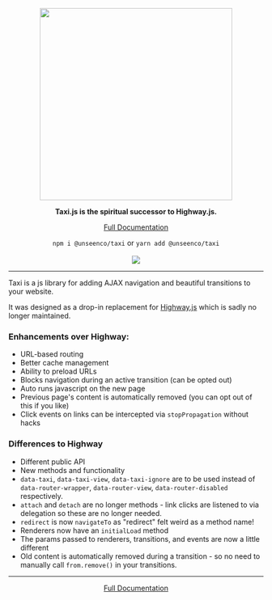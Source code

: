 <p align="center">
<img width="380" src="https://user-images.githubusercontent.com/3481634/181377879-5f972dd8-ea10-4f5b-be44-5a23edfd3d5a.svg">
</p>

<p align="center"><strong>Taxi.js is the spiritual successor to Highway.js.</strong></p>

<p align="center"><a href="https://taxi.js.org" target="_blank">Full Documentation</a></p>

<p align="center">
  <code>npm i @unseenco/taxi</code> or <code>yarn add @unseenco/taxi</code>
  <br><br>
  <a href="https://www.npmjs.com/package/@unseenco/taxi" target="_blank"><img src="https://img.shields.io/npm/v/@unseenco/taxi?color=F4BA00&style=flat-square"></a>
</p>

----

Taxi is a js library for adding AJAX navigation and beautiful transitions to your website.

It was designed as a drop-in replacement for [Highway.js](https://github.com/Dogstudio/highway) which is sadly no longer maintained.

### Enhancements over Highway:

* URL-based routing
* Better cache management
* Ability to preload URLs
* Blocks navigation during an active transition (can be opted out)
* Auto runs javascript on the new page
* Previous page's content is automatically removed (you can opt out of this if you like)
* Click events on links can be intercepted via `stopPropagation` without hacks


### Differences to Highway
* Different public API
* New methods and functionality
* `data-taxi`, `data-taxi-view`, `data-taxi-ignore` are to be used instead of `data-router-wrapper`, `data-router-view`, `data-router-disabled` respectively.
* `attach` and `detach` are no longer methods - link clicks are listened to via delegation so these are no longer needed.
* `redirect` is now `navigateTo` as "redirect" felt weird as a method name!
* Renderers now have an `initialLoad` method
* The params passed to renderers, transitions, and events are now a little different
* Old content is automatically removed during a transition - so no need to manually call `from.remove()` in your transitions.

----

<p align="center"><a href="https://taxi.js.org" target="_blank">Full Documentation</a></p>
